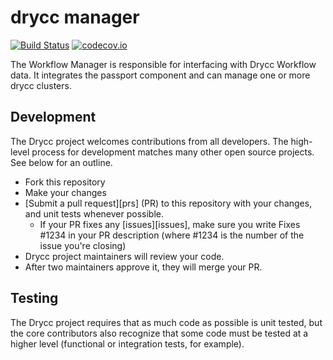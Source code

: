 # drycc manager
[![Build Status](https://woodpecker.drycc.cc/api/badges/drycc/manager/status.svg)](https://woodpecker.drycc.cc/drycc/manager)
[![codecov.io](https://codecov.io/github/drycc/manager/coverage.svg?branch=main)](https://codecov.io/github/drycc/manager?branch=main)

The Workflow Manager is responsible for interfacing with Drycc Workflow data. It integrates the passport component and can manage one or more drycc clusters.

## Development

The Drycc project welcomes contributions from all developers. The high-level process for development matches many other open source projects. See below for an outline.

* Fork this repository
* Make your changes
* [Submit a pull request][prs] (PR) to this repository with your changes, and unit tests whenever possible.
  * If your PR fixes any [issues][issues], make sure you write Fixes #1234 in your PR description (where #1234 is the number of the issue you're closing)
* Drycc project maintainers will review your code.
* After two maintainers approve it, they will merge your PR.

## Testing
The Drycc project requires that as much code as possible is unit tested, but the core contributors also recognize that some code must be tested at a higher level (functional or integration tests, for example).